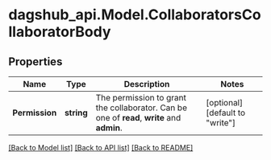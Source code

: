 # dagshub_api.Model.CollaboratorsCollaboratorBody
## Properties

Name | Type | Description | Notes
------------ | ------------- | ------------- | -------------
**Permission** | **string** | The permission to grant the collaborator. Can be one of **read**, **write** and **admin**. | [optional] [default to "write"]

[[Back to Model list]](../README.md#documentation-for-models) [[Back to API list]](../README.md#documentation-for-api-endpoints) [[Back to README]](../README.md)

